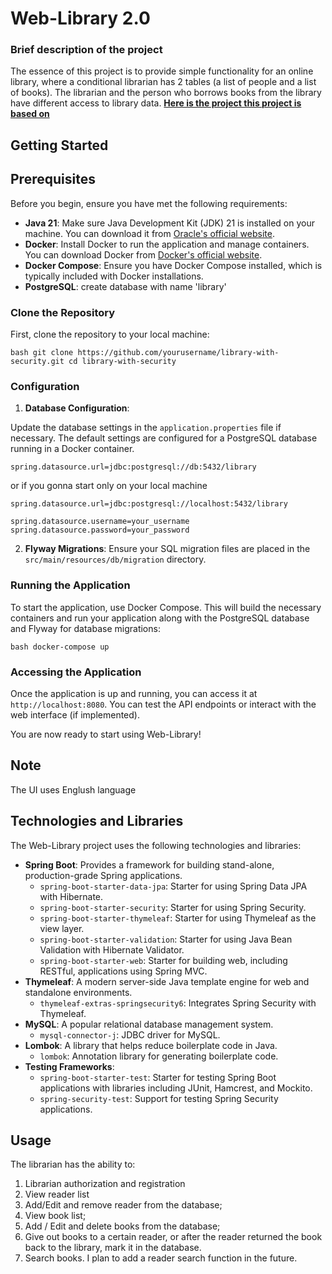 # Web-Library 2.0

### **Brief description of the project**

The essence of this project is to provide simple functionality for an online library, where a conditional librarian has 2 tables (a list of people and a list of books). 
The librarian and the person who borrows books from the library have different access to library data. **[Here is the project this project is based on](https://github.com/RustamAbdusamatov4848/LibraryWithJDBCTemplate)**

## Getting Started

## Prerequisites

Before you begin, ensure you have met the following requirements:

- **Java 21**: Make sure Java Development Kit (JDK) 21 is installed on your machine. You can download it from [Oracle's official website](https://www.oracle.com).
- **Docker**: Install Docker to run the application and manage containers. You can download Docker from [Docker's official website](https://www.docker.com/get-started).
- **Docker Compose**: Ensure you have Docker Compose installed, which is typically included with Docker installations.
- **PostgreSQL**: create database with name 'library'

### Clone the Repository 

First, clone the repository to your local machine: 

```
bash git clone https://github.com/yourusername/library-with-security.git cd library-with-security 
``` 

### Configuration 

1. **Database Configuration**: 

Update the database settings in the `application.properties` file if necessary. The default settings are configured for a PostgreSQL database running in a Docker container. 

```
spring.datasource.url=jdbc:postgresql://db:5432/library
```
or if you gonna start only on your local machine

```
spring.datasource.url=jdbc:postgresql://localhost:5432/library
```

```
spring.datasource.username=your_username 
spring.datasource.password=your_password 
``` 
2. **Flyway Migrations**: Ensure your SQL migration files are placed in the `src/main/resources/db/migration` directory. 

### Running the Application 

To start the application, use Docker Compose. This will build the necessary containers and run your application along with the PostgreSQL database and Flyway for database migrations: 

```
bash docker-compose up 
``` 

### Accessing the Application 

Once the application is up and running, you can access it at `http://localhost:8080`. You can test the API endpoints or interact with the web interface (if implemented). 


You are now ready to start using Web-Library!

## Note
The UI uses Englush language

## Technologies and Libraries

The Web-Library project uses the following technologies and libraries:

- **Spring Boot**: Provides a framework for building stand-alone, production-grade Spring applications.
  - `spring-boot-starter-data-jpa`: Starter for using Spring Data JPA with Hibernate.
  - `spring-boot-starter-security`: Starter for using Spring Security.
  - `spring-boot-starter-thymeleaf`: Starter for using Thymeleaf as the view layer.
  - `spring-boot-starter-validation`: Starter for using Java Bean Validation with Hibernate Validator.
  - `spring-boot-starter-web`: Starter for building web, including RESTful, applications using Spring MVC.
- **Thymeleaf**: A modern server-side Java template engine for web and standalone environments.
  - `thymeleaf-extras-springsecurity6`: Integrates Spring Security with Thymeleaf.
- **MySQL**: A popular relational database management system.
  - `mysql-connector-j`: JDBC driver for MySQL.
- **Lombok**: A library that helps reduce boilerplate code in Java.
  - `lombok`: Annotation library for generating boilerplate code.
- **Testing Frameworks**:
  - `spring-boot-starter-test`: Starter for testing Spring Boot applications with libraries including JUnit, Hamcrest, and Mockito.
  - `spring-security-test`: Support for testing Spring Security applications.


## Usage
The librarian has the ability to:

1. Librarian authorization and registration
2. View reader list
3. Add/Edit and remove reader from the database;
4. View book list;
5. Add / Edit and delete books from the database;
6. Give out books to a certain reader, or after the reader returned the book back to the library, mark it in the database.
7. Search books. I plan to add a reader search function in the future.

